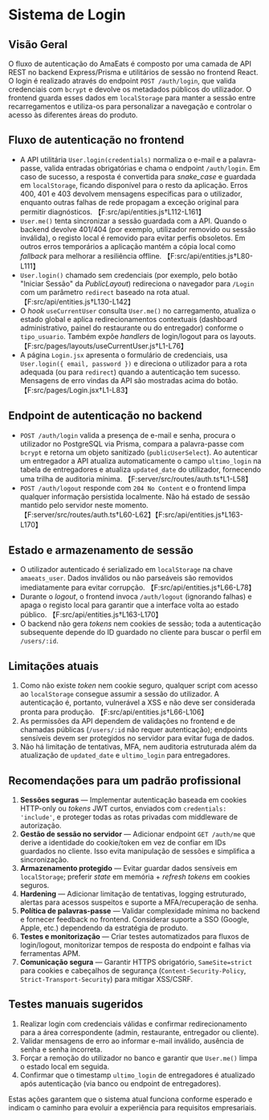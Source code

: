 # Sistema de Login

## Visão Geral
O fluxo de autenticação do AmaEats é composto por uma camada de API REST no backend Express/Prisma e utilitários de sessão no frontend React. O login é realizado através do endpoint `POST /auth/login`, que valida credenciais com `bcrypt` e devolve os metadados públicos do utilizador. O frontend guarda esses dados em `localStorage` para manter a sessão entre recarregamentos e utiliza-os para personalizar a navegação e controlar o acesso às diferentes áreas do produto.

## Fluxo de autenticação no frontend
- A API utilitária `User.login(credentials)` normaliza o e-mail e a palavra-passe, valida entradas obrigatórias e chama o endpoint `/auth/login`. Em caso de sucesso, a resposta é convertida para *snake_case* e guardada em `localStorage`, ficando disponível para o resto da aplicação. Erros 400, 401 e 403 devolvem mensagens específicas para o utilizador, enquanto outras falhas de rede propagam a exceção original para permitir diagnósticos. 【F:src/api/entities.js†L112-L161】
- `User.me()` tenta sincronizar a sessão guardada com a API. Quando o backend devolve 401/404 (por exemplo, utilizador removido ou sessão inválida), o registo local é removido para evitar perfis obsoletos. Em outros erros temporários a aplicação mantém a cópia local como *fallback* para melhorar a resiliência offline. 【F:src/api/entities.js†L80-L111】
- `User.login()` chamado sem credenciais (por exemplo, pelo botão "Iniciar Sessão" da *PublicLayout*) redireciona o navegador para `/Login` com um parâmetro `redirect` baseado na rota atual. 【F:src/api/entities.js†L130-L142】
- O *hook* `useCurrentUser` consulta `User.me()` no carregamento, atualiza o estado global e aplica redirecionamentos contextuais (dashboard administrativo, painel do restaurante ou do entregador) conforme o `tipo_usuario`. Também expõe *handlers* de login/logout para os layouts. 【F:src/pages/layouts/useCurrentUser.js†L1-L76】
- A página `Login.jsx` apresenta o formulário de credenciais, usa `User.login({ email, password })` e direciona o utilizador para a rota adequada (ou para `redirect`) quando a autenticação tem sucesso. Mensagens de erro vindas da API são mostradas acima do botão. 【F:src/pages/Login.jsx†L1-L83】

## Endpoint de autenticação no backend
- `POST /auth/login` valida a presença de e-mail e senha, procura o utilizador no PostgreSQL via Prisma, compara a palavra-passe com `bcrypt` e retorna um objeto sanitizado (`publicUserSelect`). Ao autenticar um entregador a API atualiza automaticamente o campo `ultimo_login` na tabela de entregadores e atualiza `updated_date` do utilizador, fornecendo uma trilha de auditoria mínima. 【F:server/src/routes/auth.ts†L1-L58】
- `POST /auth/logout` responde com `204 No Content` e o frontend limpa qualquer informação persistida localmente. Não há estado de sessão mantido pelo servidor neste momento. 【F:server/src/routes/auth.ts†L60-L62】【F:src/api/entities.js†L163-L170】

## Estado e armazenamento de sessão
- O utilizador autenticado é serializado em `localStorage` na chave `amaeats_user`. Dados inválidos ou não parseáveis são removidos imediatamente para evitar corrupção. 【F:src/api/entities.js†L66-L78】
- Durante o *logout*, o frontend invoca `/auth/logout` (ignorando falhas) e apaga o registo local para garantir que a interface volta ao estado público. 【F:src/api/entities.js†L163-L170】
- O backend não gera *tokens* nem cookies de sessão; toda a autenticação subsequente depende do ID guardado no cliente para buscar o perfil em `/users/:id`.

## Limitações atuais
1. Como não existe *token* nem cookie seguro, qualquer script com acesso ao `localStorage` consegue assumir a sessão do utilizador. A autenticação é, portanto, vulnerável a XSS e não deve ser considerada pronta para produção. 【F:src/api/entities.js†L66-L106】
2. As permissões da API dependem de validações no frontend e de chamadas públicas (`/users/:id` não requer autenticação); endpoints sensíveis devem ser protegidos no servidor para evitar fuga de dados.
3. Não há limitação de tentativas, MFA, nem auditoria estruturada além da atualização de `updated_date` e `ultimo_login` para entregadores.

## Recomendações para um padrão profissional
1. **Sessões seguras** — Implementar autenticação baseada em cookies HTTP-only ou *tokens* JWT curtos, enviados com `credentials: 'include'`, e proteger todas as rotas privadas com middleware de autorização.
2. **Gestão de sessão no servidor** — Adicionar endpoint `GET /auth/me` que derive a identidade do cookie/token em vez de confiar em IDs guardados no cliente. Isso evita manipulação de sessões e simplifica a sincronização.
3. **Armazenamento protegido** — Evitar guardar dados sensíveis em `localStorage`; preferir *state* em memória + *refresh tokens* em cookies seguros.
4. **Hardening** — Adicionar limitação de tentativas, logging estruturado, alertas para acessos suspeitos e suporte a MFA/recuperação de senha.
5. **Política de palavras-passe** — Validar complexidade mínima no backend e fornecer feedback no frontend. Considerar suporte a SSO (Google, Apple, etc.) dependendo da estratégia de produto.
6. **Testes e monitorização** — Criar testes automatizados para fluxos de login/logout, monitorizar tempos de resposta do endpoint e falhas via ferramentas APM.
7. **Comunicação segura** — Garantir HTTPS obrigatório, `SameSite=strict` para cookies e cabeçalhos de segurança (`Content-Security-Policy`, `Strict-Transport-Security`) para mitigar XSS/CSRF.

## Testes manuais sugeridos
1. Realizar login com credenciais válidas e confirmar redirecionamento para a área correspondente (admin, restaurante, entregador ou cliente).
2. Validar mensagens de erro ao informar e-mail inválido, ausência de senha e senha incorreta.
3. Forçar a remoção do utilizador no banco e garantir que `User.me()` limpa o estado local em seguida.
4. Confirmar que o timestamp `ultimo_login` de entregadores é atualizado após autenticação (via banco ou endpoint de entregadores).

Estas ações garantem que o sistema atual funciona conforme esperado e indicam o caminho para evoluir a experiência para requisitos empresariais.
